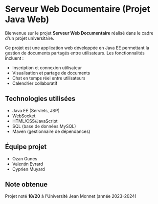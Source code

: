 # Serveur Web Documentaire (Projet Java Web)

Bienvenue sur le projet **Serveur Web Documentaire** réalisé dans le cadre d'un projet universitaire.

Ce projet est une application web développée en Java EE permettant la gestion de documents partagés entre utilisateurs.
Les fonctionnalités incluent :
- Inscription et connexion utilisateur
- Visualisation et partage de documents
- Chat en temps réel entre utilisateurs
- Calendrier collaboratif

## Technologies utilisées

- Java EE (Servlets, JSP)
- WebSocket
- HTML/CSS/JavaScript
- SQL (base de données MySQL)
- Maven (gestionnaire de dépendances)

## Équipe projet

- Ozan Gunes
- Valentin Evrard
- Cyprien Muyard

## Note obtenue

Projet noté **18/20** à l'Université Jean Monnet (année 2023-2024)
